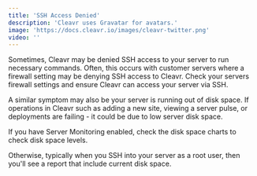 ```yaml
---
title: 'SSH Access Denied'
description: 'Cleavr uses Gravatar for avatars.'
image: 'https://docs.cleavr.io/images/cleavr-twitter.png'
video: ''
---
```


Sometimes, Cleavr may be denied SSH access to your server to run necessary commands. Often, this occurs with customer 
servers where a firewall setting may be denying SSH access to Cleavr. Check your servers firewall settings and ensure 
Cleavr can access your server via SSH. 

A similar symptom may also be your server is running out of disk space. If operations in Cleavr such as adding a new site, 
viewing a server pulse, or deployments are failing - it could be due to low server disk space. 

If you have Server Monitoring enabled, check the disk space charts to check disk space levels. 

Otherwise, typically when you SSH into your server as a root user, then you'll see a report that include current disk space. 
